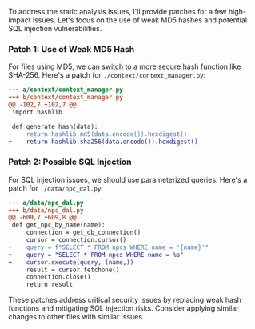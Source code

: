 To address the static analysis issues, I'll provide patches for a few high-impact issues. Let's focus on the use of weak MD5 hashes and potential SQL injection vulnerabilities.

### Patch 1: Use of Weak MD5 Hash

For files using MD5, we can switch to a more secure hash function like SHA-256. Here's a patch for `./context/context_manager.py`:

```diff
--- a/context/context_manager.py
+++ b/context/context_manager.py
@@ -102,7 +102,7 @@
 import hashlib

 def generate_hash(data):
-    return hashlib.md5(data.encode()).hexdigest()
+    return hashlib.sha256(data.encode()).hexdigest()
```

### Patch 2: Possible SQL Injection

For SQL injection issues, we should use parameterized queries. Here's a patch for `./data/npc_dal.py`:

```diff
--- a/data/npc_dal.py
+++ b/data/npc_dal.py
@@ -609,7 +609,8 @@
 def get_npc_by_name(name):
     connection = get_db_connection()
     cursor = connection.cursor()
-    query = f"SELECT * FROM npcs WHERE name = '{name}'"
+    query = "SELECT * FROM npcs WHERE name = %s"
+    cursor.execute(query, (name,))
     result = cursor.fetchone()
     connection.close()
     return result
```

These patches address critical security issues by replacing weak hash functions and mitigating SQL injection risks. Consider applying similar changes to other files with similar issues.